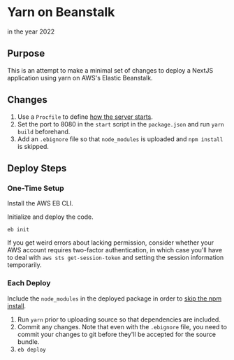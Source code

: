 # Yarn on Beanstalk

in the year 2022

## Purpose

This is an attempt to make a minimal set of changes to deploy a NextJS application using yarn on AWS's Elastic Beanstalk.

## Changes

1. Use a `Procfile` to define [how the server starts](https://docs.aws.amazon.com/elasticbeanstalk/latest/dg/nodejs-configuration-procfile.html).
2. Set the port to 8080 in the `start` script in the `package.json` and run `yarn build` beforehand.
3. Add an `.ebignore` file so that `node_modules` is uploaded and `npm install` is skipped.

## Deploy Steps

### One-Time Setup

Install the AWS EB CLI.

Initialize and deploy the code.

```
eb init
```

If you get weird errors about lacking permission, consider whether your AWS account requires two-factor authentication, in which case you'll have to deal with `aws sts get-session-token` and setting the session information temporarily.

### Each Deploy

Include the `node_modules` in the deployed package in order to [skip the npm install](https://docs.aws.amazon.com/elasticbeanstalk/latest/dg/nodejs-platform-dependencies.html#nodejs-platform-nodemodules).

1. Run `yarn` prior to uploading source so that dependencies are included.
2. Commit any changes. Note that even with the `.ebignore` file, you need to commit your changes to git before they'll be accepted for the source bundle.
3. `eb deploy`
